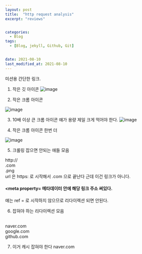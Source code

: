 ```yaml
---
layout: post
title:  "http request analysis"
excerpt: "reviews"


categories:
  - Blog
tags:
  - [Blog, jekyll, Github, Git]

 
date: 2021-08-10
last_modified_at: 2021-08-10
---
```


미션용 간단한 링크.

1. 작은 깃 아이콘
![image](https://user-images.githubusercontent.com/74404132/128752194-c9c96b65-4153-40d0-8e9d-29143552a54d.png)

2. 작은 크롬 아이콘

![image](https://user-images.githubusercontent.com/74404132/128751914-d31913c8-8510-4964-b2a5-ace2105eeb79.png)

3. 10배 이상 큰 크롬 아이콘
얘가 용량 제일 크게 먹어야 한다.
![image](https://user-images.githubusercontent.com/74404132/128752241-2481df8c-df76-46da-9712-77e39b507b0b.png)

4. 작은 크롬 아이콘 한번 더

![image](https://user-images.githubusercontent.com/74404132/128751914-d31913c8-8510-4964-b2a5-ace2105eeb79.png)

5. 크롤링 잡으면 안되는 애들 모음

http://
<br/>
.com
<br/>
.png
<br/>
url 은 https: 로 시작해서 .com 으로 끝난다 근데 이건 링크가 아니다.
<br/>
####  <meta property= 메타데이터 안에 해당 링크 주소 써있다.
얘는 ref = 로 시작하지 않으므로 리다이렉션 되면 안된다.


6. 잡혀야 하는 리다이렉션 모음
<br/>
naver.com
<br/>
google.com
<br/>
github.com
<br/>

7. 이거 캐시 잡혀야 한다
naver.com

